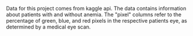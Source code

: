 Data for this project comes from kaggle api. The data contains information about patients with and without anemia. The "pixel" columns refer to the percentage of green, blue, and red pixels in the respective patients eye, as determined by a medical eye scan. 
